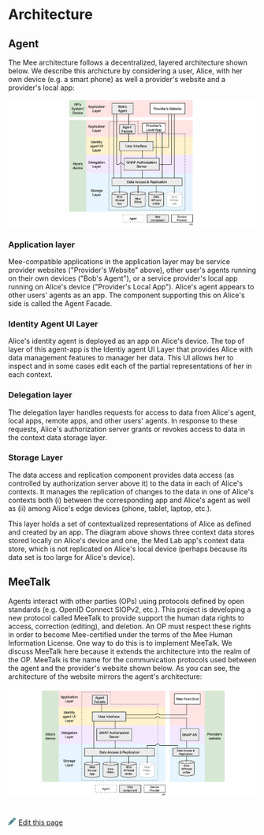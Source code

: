 # Architecture

## Agent

The Mee architecture follows a decentralized, layered architecture shown below. We describe this archicture by considering a user, Alice, with her own device (e.g. a smart phone) as well a provider's website and a provider's local app:

![architecture](./images/architecture.png)

### **Application layer**

Mee-compatible applications in the application layer may be service provider websites ("Provider's Website" above), other user's agents running on their own devices ("Bob's Agent"), or a service provider's local app running on Alice's device ("Provider's Local App"). Alice's agent appears to other users' agents as an app. The component supporting this on Alice's side is called the Agent Facade.

### **Identity Agent UI Layer**

Alice's identity agent is deployed as an app on Alice's device. The top of layer of this agent-app is the Identiy agent UI Layer that provides Alice with data management features to manager her data. This UI allows her to inspect and in some cases edit each of the partial representations of her in each context. 

### **Delegation layer**

The delegation layer handles requests for access to data from Alice's agent, local apps, remote apps, and other users' agents. In response to these requests, Alice's authorization server grants or revokes access to data in the context data storage layer. 

### **Storage Layer**

The data access and replication component provides data access (as controlled by authorization server above it) to the data in each of Alice's contexts. It manages the replication of changes to the data in one of Alice's contexts both (i) between the corresponding app and Alice's agent as well as (ii) among Alice's edge devices (phone, tablet, laptop, etc.).

This layer holds a set of contextualized representations of Alice as defined and created by an app. The diagram above shows three context data stores stored locally on Alice's device and one, the Med Lab app's context data store, which is not replicated on Alice's local device (perhaps because its data set is too large for Alice's device).

## MeeTalk 

Agents interact with other parties (OPs) using protocols defined by open standards (e.g. OpenID Connect SIOPv2, etc.). This project is developing a new protocol called MeeTalk to provide support the human data rights to access, correction (editing), and deletion. An OP must respect these rights in order to become Mee-certified under the terms of the Mee Human Information License. One way to do this is to implement MeeTalk. We discuss MeeTalk here because it extends the architecture into the realm of the OP. MeeTalk is the name for the communication protocols used between the agent and the provider's website shown below. As you can see, the architecture of the website mirrors the agent's architecture:

![meetalk](./images/meetalk.png)

 

#
[<p><img src="images/edit.svg" style="width: 15px;margin-right: 6px;text-color: #4F868E;" alt="Edit Page" />Edit this page</p>](https://github.com/MeeProject/docs/edit/develop/src/Architecture.md)
